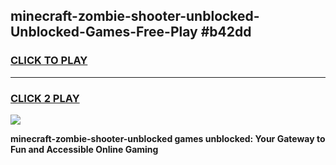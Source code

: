 
## minecraft-zombie-shooter-unblocked-Unblocked-Games-Free-Play #b42dd
<h3>
<a href="https://us.freeplayer.one?title=minecraft-zombie-shooter-unblocked&ref=9M">CLICK TO PLAY</a></h3>
<hr>

<h3>
<a href="https://us.freeplayer.one?title=minecraft-zombie-shooter-unblocked&ref=9M">CLICK 2 PLAY</a>
  
</h3>

<a href="https://us.freeplayer.one?title=minecraft-zombie-shooter-unblocked&ref=9M"><img src="https://clearcache.store/games.png"></a>


**minecraft-zombie-shooter-unblocked games unblocked: Your Gateway to Fun and Accessible Online Gaming**
